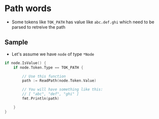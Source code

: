 # Path words

* Some tokens like `TOK_PATH` has value like `abc.def.ghi` which need to be parsed to retreive the path

## Sample
* Let's assume we have `node` of type `*Node`
```go
if node.IsValue() {
    if node.Token.Type == TOK_PATH {

        // Use this function
        path := ReadPath(node.Token.Value)

        // You will have something like this:
        // [ "abc", "def", "ghi" ]
        fmt.Println(path)

    }
}
```